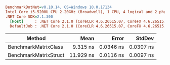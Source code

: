 ``` ini

BenchmarkDotNet=v0.10.14, OS=Windows 10.0.17134
Intel Core i5-5200U CPU 2.20GHz (Broadwell), 1 CPU, 4 logical and 2 physical cores
.NET Core SDK=2.1.300
  [Host]     : .NET Core 2.1.0 (CoreCLR 4.6.26515.07, CoreFX 4.6.26515.06), 64bit RyuJIT
  DefaultJob : .NET Core 2.1.0 (CoreCLR 4.6.26515.07, CoreFX 4.6.26515.06), 64bit RyuJIT


```
|                Method |      Mean |     Error |    StdDev |
|---------------------- |----------:|----------:|----------:|
|  BenchmarkMatrixClass |  9.315 ns | 0.0346 ns | 0.0307 ns |
| BenchmarkMatrixStruct | 11.929 ns | 0.0116 ns | 0.0097 ns |
